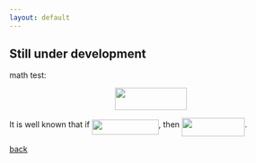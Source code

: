 ```yaml
---
layout: default
---
```


## Still under development

math test:
<p align="center"><img src="https://github.com/overshiki/overshiki.github.io/svgs/32737e0a8d5a4cf32ba3ab1b74902ab7.svg?invert_in_darkmode" align=middle width=127.89182999999998pt height=39.30498pt/></p>

It is well known that if <img src="https://github.com/overshiki/overshiki.github.io/svgs/15b9e78f3a7cb11ea59b95c9553fb928.svg?invert_in_darkmode" align=middle width=119.01186pt height=26.70657pt/>, then <img src="https://github.com/overshiki/overshiki.github.io/svgs/2b1f70f6a49aea806b0a5f021e843447.svg?invert_in_darkmode" align=middle width=112.3584pt height=33.20525999999999pt/>.

[back](./)
